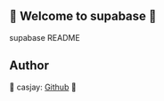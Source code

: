 ## 👋 Welcome to supabase 🚀  

supabase README  
  
  
## Author  

🤖 casjay: [Github](https://github.com/casjay) 🤖  
